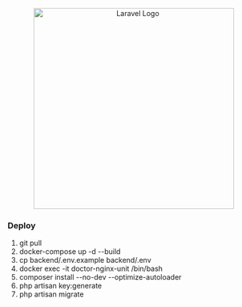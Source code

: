 <p align="center"><a href="https://laravel.com" target="_blank"><img src="https://raw.githubusercontent.com/laravel/art/master/logo-lockup/5%20SVG/2%20CMYK/1%20Full%20Color/laravel-logolockup-cmyk-red.svg" width="400" alt="Laravel Logo"></a></p>


### Deploy
1. git pull
2. docker-compose up -d --build 
3. cp backend/.env.example backend/.env
4. docker exec -it doctor-nginx-unit /bin/bash
5. composer install --no-dev --optimize-autoloader
6. php artisan key:generate
7. php artisan migrate